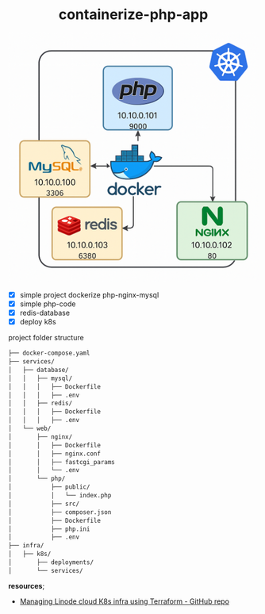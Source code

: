 <div align="center">

# containerize-php-app

</div>

<img src="./imgs/x.png" alt="php mysql mysql redis nginx docker k8s" />

- [x] simple project dockerize php-nginx-mysql
- [x] simple php-code
- [x] redis-database
- [x] deploy k8s

project folder structure

```sh
├── docker-compose.yaml
├── services/
│   ├── database/
│   │   ├── mysql/
│   │   │   ├── Dockerfile
│   │   │   ├── .env
│   │   ├── redis/
│   │   │   ├── Dockerfile
│   │   │   ├── .env
│   └── web/
│       ├── nginx/
│       │   ├── Dockerfile
│       │   ├── nginx.conf
│       │   ├── fastcgi_params
│       │   └── .env
│       └── php/
│           ├── public/
│           │   └── index.php
│           ├── src/
│           ├── composer.json
│           ├── Dockerfile
│           ├── php.ini
│           ├── .env
├── infra/
│   ├── k8s/
│       ├── deployments/
│       └── services/
```

**resources**;
- [Managing Linode cloud K8s infra using Terraform - GitHub repo](https://github.com/soulaimaneyahyax/terraform-linode-k8s)
